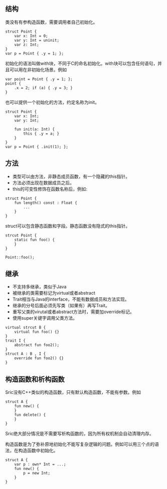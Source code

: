 ## 结构
类没有有参构造函数，需要调用者自己初始化。
```
struct Point {
    var x: Int = 0;
    var y: Int = uninit;
    var z: Int;
}
var p = Point { .y = 1; };
```
初始化的语法叫做with块，不同于C的命名初始化。with块可以包含任何语句，并且可以用在非初始化场景。例如
```
var point = Point { .y = 1; };
point {
    .x = 2; if (a) { .y = 3; }
}
```

也可以提供一个初始化的方法，约定名称为init。
```
struct Point {
    var x: Int;
    var y: Int;

    fun init(a: Int) {
        this { .y = a; }
    }
}
var p = Point { .init(1); };
```

## 方法
- 类型可以由方法，非静态成员函数，有一个隐藏的this指针。
- 方法必须出现在数据成员之后。
- this的可变性修饰在函数名称后，例如:
```
struct Point {
    fun length() const : Float {
        ...
    }
}
```

struct可以包含静态函数和字段。静态函数没有隐式的this指针。
```
strcut Point {
    static fun foo() {
    }
}

Point::foo();
```


## 继承
- 不支持多继承，类似于Java
- 被继承的类需要标记为virtual或者abstract
- Trait相当与Java的interface，不能有数据成员和方法实现。
- 继承的分号后面必须先写类（如果有）再写Trait。
- 重写父类的virutal或者abstract方法时，需要加override标记。
- 使用super关键字调用父类方法。
```
virtual strcut B {
    virtual fun foo() {}
}
trait I {
    abstract fun foo2();
}
struct A : B , I {
    override fun foo2() {}
}
```

## 构造函数和析构函数
Sric没有C++类似的构造函数，只有默认构造函数，不能有参数。例如
```
struct A {
    fun new() {
    }
    fun delete() {
    }
}
```
Sric绝大部分情况是不需要写析构函数的，因为所有权机制会自动清理内存。

构造函数是为了弥补原地初始化不能写复杂逻辑的问题。例如可以用三个点的语法，在构造函数中初始化。
```
struct A {
    var p : own* Int = ...;
    fun new() {
        p = new Int;
    }
}
```
